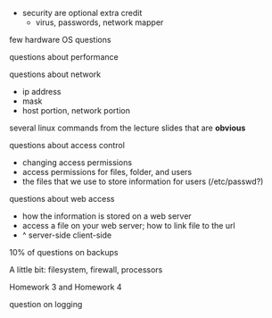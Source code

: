 - security are optional extra credit
	- virus, passwords, network mapper

few hardware OS questions

questions about performance

questions about network
- ip address
- mask
- host portion, network portion

several linux commands from the lecture slides that are **obvious**

questions about access control
- changing access permissions
- access permissions for files, folder, and users
- the files that we use to store information for users (/etc/passwd?)

questions about web access
- how the information is stored on a web server
- access a file on your web server; how to link file to the url
- ^ server-side client-side

10% of questions on backups


A little bit: filesystem, firewall, processors


Homework 3 and Homework 4

question on logging